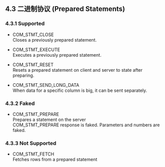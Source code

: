 ## 4.3 二进制协议 (Prepared Statements)

### 4.3.1 Supported  

* COM\_STMT_CLOSE  
Closes a previously prepared statement.  
* COM\_STMT_EXECUTE  
Executes a previously prepared statement.  

* COM\_STMT_RESET   
Resets a prepared statement on client and server to state after preparing.   
* COM\_STMT\_SEND\_LONG_DATA  
When data for a specific column is big, it can be sent separately.  

### 4.3.2 Faked 

* COM\_STMT\_PREPARE  
Prepares a statement on the server  
COM_STMT_PREPARE response is faked. Parameters and numbers are faked.   

### 4.3.3 Not Supported  
* COM\_STMT_FETCH  
Fetches rows from a prepared statement

